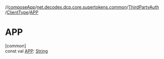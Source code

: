//[composeApp](../../../../index.md)/[net.decodex.dcp.core.supertokens.common](../../index.md)/[ThirdPartyAuth](../index.md)/[ClientType](index.md)/[APP](-a-p-p.md)

# APP

[common]\
const val [APP](-a-p-p.md): [String](https://kotlinlang.org/api/latest/jvm/stdlib/kotlin/-string/index.html)

